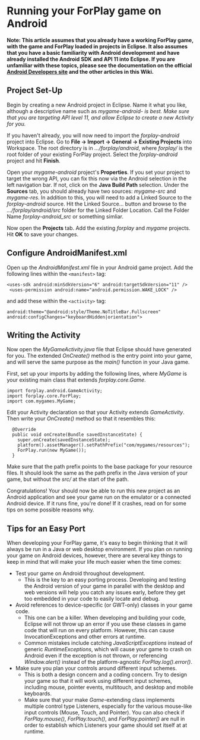 # Running your ForPlay game on Android #

**Note:  This article assumes that you already have a working ForPlay game, with the game and ForPlay loaded in projects in Eclipse.  It also assumes that you have a basic familiarity with Android development and have already installed the Android SDK and API 11 into Eclipse.   If you are unfamiliar with these topics, please see the documentation on the official [Android Developers site](http://developer.android.com/sdk/index.html) and the other articles in this Wiki.**

## Project Set-Up ##

Begin by creating a new Android project in Eclipse.  Name it what you like, although a descriptive name such as _mygame-android- is best.  Make sure that you are targeting API level 11, and allow Eclipse to create a new Activity for you._

If you haven't already, you will now need to import the _forplay-android_ project into Eclipse.  Go to **File -> Import -> General -> Existing Projects** into Workspace.  The root directory is in _.../forplay/android_, where _forplay/_ is the root folder of your existing ForPlay project.  Select the _forplay-android_ project and hit **Finish**.

Open your _mygame-android_ project's **Properties**.  If you set your project to target the wrong API, you can fix this now via the Android selection in the left navigation bar.  If not, click on the **Java Build Path** selection.  Under the **Sources** tab, you should already have two sources: _mygame-src_ and _mygame-res_.  In addition to this, you will need to add a Linked Source to the _forplay-android_ source.  Hit the Linked Source... button and browse to the _.../forplay/android/src_ folder for the Linked Folder Location.  Call the Folder Name _forplay-android\_src_ or something simliar.

Now open the **Projects** tab.  Add the existing _forplay_ and _mygame_ projects.  Hit **OK** to save your changes.


## Configure AndroidManifest.xml ##

Open up the _AndroidManifest.xml_ file in your Android game project.  Add the following lines within the `<manifest>`  tag:

```
<uses-sdk android:minSdkVersion="6" android:targetSdkVersion="11" />
 <uses-permission android:name="android.permission.WAKE_LOCK" /> 
```

and add these within the `<activity>` tag:

```
android:theme="@android:style/Theme.NoTitleBar.Fullscreen"
android:configChanges="keyboardHidden|orientation">
```

## Writing the Activity ##

Now open the _MyGameActivity.java_ file that Eclipse should have generated for you. The extended _OnCreate()_ method is the entry point into your game, and will serve the same purpose as the _main()_ function in your Java game.

First, set up your imports by adding the following lines, where _MyGame_ is your existing main class that extends _forplay.core.Game_.

```
import forplay.android.GameActivity;
import forplay.core.ForPlay;
import com.mygames.MyGame;
```

Edit your Activity declaration so that your Activity extends _GameActivity_.  Then write your _OnCreate()_ method so that it resembles this:

```
  @Override
  public void onCreate(Bundle savedInstanceState) {
    super.onCreate(savedInstanceState);
    platform().assetManager().setPathPrefix("com/mygames/resources");
    ForPlay.run(new MyGame());
  }
```

Make sure that the path prefix points to the base package for your resource files.  It should look the same as the path prefix in the Java version of your game, but without the _src/_ at the start of the path.

Congratulations!  Your should now be able to run this new project as an Android application and see your game run on the emulator or a connected Android device.  If it runs fine, you're done!  If it crashes, read on for some tips on some possible reasons why.



## Tips for an Easy Port ##

When developing your ForPlay game, it's easy to begin thinking that it will always be run in a Java or web desktop environment.  If you plan on running your game on Android devices, however, there are several key things to keep in mind that will make your life much easier when the time comes:

  * Test your game on Android throughout development.
    * This is the key to an easy porting process.  Developing and testing the Android version of your game in parallel with the desktop and web versions will help you catch any issues early, before they get too embedded in your code to easily locate and debug.
  * Avoid references to device-specific (or GWT-only) classes in your game code.
    * This one can be a killer.  When developing and building your code, Eclipse will not throw up an error  if you use these classes in game code that will run on every platform.  However, this can cause InvocationExceptions and other errors at runtime.
    * Common mistakes include catching _JavaScriptExceptions_ instead of generic _RuntimeExceptions_, which will cause your game to crash on Android even if the exception is not thrown, or referencing _Window.alert()_ instead of the platform-agnostic _ForPlay.log().error()_.
  * Make sure you plan your controls around different input schemes.
    * This is both a design concern and a coding concern.  Try to design your game so that it will work using different input schemes, including mouse, pointer events, multitouch, and desktop and mobile keyboards.
    * Make sure that your make _Game_-extending class implements multiple control type Listeners, especially for the various mouse-like input controls (Mouse, Touch, and Pointer).  You can also check if _ForPlay.mouse()_, _ForPlay.touch()_, and _ForPlay.pointer()_ are null in order to establish which Listeners your game should set itself at at runtime.